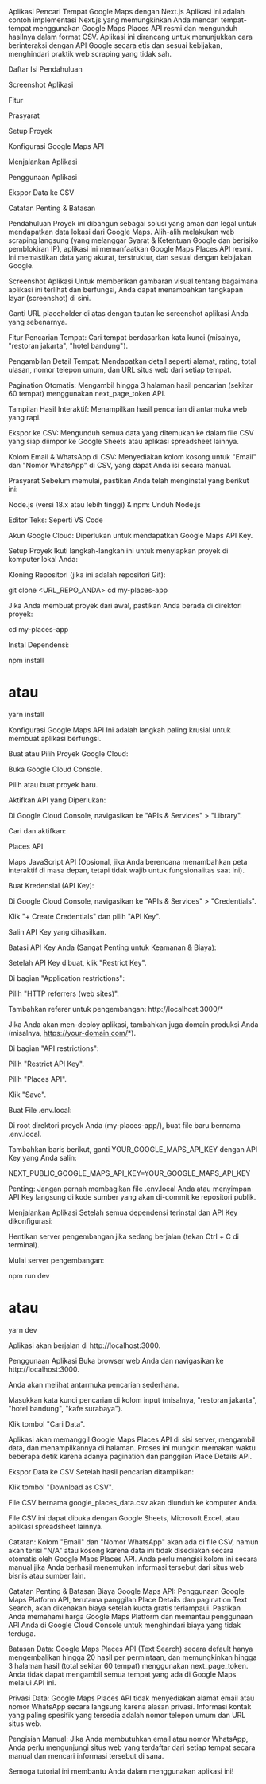 Aplikasi Pencari Tempat Google Maps dengan Next.js
Aplikasi ini adalah contoh implementasi Next.js yang memungkinkan Anda mencari tempat-tempat menggunakan Google Maps Places API resmi dan mengunduh hasilnya dalam format CSV. Aplikasi ini dirancang untuk menunjukkan cara berinteraksi dengan API Google secara etis dan sesuai kebijakan, menghindari praktik web scraping yang tidak sah.

Daftar Isi
Pendahuluan

Screenshot Aplikasi

Fitur

Prasyarat

Setup Proyek

Konfigurasi Google Maps API

Menjalankan Aplikasi

Penggunaan Aplikasi

Ekspor Data ke CSV

Catatan Penting & Batasan

Pendahuluan
Proyek ini dibangun sebagai solusi yang aman dan legal untuk mendapatkan data lokasi dari Google Maps. Alih-alih melakukan web scraping langsung (yang melanggar Syarat & Ketentuan Google dan berisiko pemblokiran IP), aplikasi ini memanfaatkan Google Maps Places API resmi. Ini memastikan data yang akurat, terstruktur, dan sesuai dengan kebijakan Google.

Screenshot Aplikasi
Untuk memberikan gambaran visual tentang bagaimana aplikasi ini terlihat dan berfungsi, Anda dapat menambahkan tangkapan layar (screenshot) di sini.

Ganti URL placeholder di atas dengan tautan ke screenshot aplikasi Anda yang sebenarnya.

Fitur
Pencarian Tempat: Cari tempat berdasarkan kata kunci (misalnya, "restoran jakarta", "hotel bandung").

Pengambilan Detail Tempat: Mendapatkan detail seperti alamat, rating, total ulasan, nomor telepon umum, dan URL situs web dari setiap tempat.

Pagination Otomatis: Mengambil hingga 3 halaman hasil pencarian (sekitar 60 tempat) menggunakan next_page_token API.

Tampilan Hasil Interaktif: Menampilkan hasil pencarian di antarmuka web yang rapi.

Ekspor ke CSV: Mengunduh semua data yang ditemukan ke dalam file CSV yang siap diimpor ke Google Sheets atau aplikasi spreadsheet lainnya.

Kolom Email & WhatsApp di CSV: Menyediakan kolom kosong untuk "Email" dan "Nomor WhatsApp" di CSV, yang dapat Anda isi secara manual.

Prasyarat
Sebelum memulai, pastikan Anda telah menginstal yang berikut ini:

Node.js (versi 18.x atau lebih tinggi) & npm: Unduh Node.js

Editor Teks: Seperti VS Code

Akun Google Cloud: Diperlukan untuk mendapatkan Google Maps API Key.

Setup Proyek
Ikuti langkah-langkah ini untuk menyiapkan proyek di komputer lokal Anda:

Kloning Repositori (jika ini adalah repositori Git):

git clone <URL_REPO_ANDA>
cd my-places-app

Jika Anda membuat proyek dari awal, pastikan Anda berada di direktori proyek:

cd my-places-app

Instal Dependensi:

npm install

# atau

yarn install

Konfigurasi Google Maps API
Ini adalah langkah paling krusial untuk membuat aplikasi berfungsi.

Buat atau Pilih Proyek Google Cloud:

Buka Google Cloud Console.

Pilih atau buat proyek baru.

Aktifkan API yang Diperlukan:

Di Google Cloud Console, navigasikan ke "APIs & Services" > "Library".

Cari dan aktifkan:

Places API

Maps JavaScript API (Opsional, jika Anda berencana menambahkan peta interaktif di masa depan, tetapi tidak wajib untuk fungsionalitas saat ini).

Buat Kredensial (API Key):

Di Google Cloud Console, navigasikan ke "APIs & Services" > "Credentials".

Klik "+ Create Credentials" dan pilih "API Key".

Salin API Key yang dihasilkan.

Batasi API Key Anda (Sangat Penting untuk Keamanan & Biaya):

Setelah API Key dibuat, klik "Restrict Key".

Di bagian "Application restrictions":

Pilih "HTTP referrers (web sites)".

Tambahkan referer untuk pengembangan: http://localhost:3000/\*

Jika Anda akan men-deploy aplikasi, tambahkan juga domain produksi Anda (misalnya, https://your-domain.com/*).

Di bagian "API restrictions":

Pilih "Restrict API Key".

Pilih "Places API".

Klik "Save".

Buat File .env.local:

Di root direktori proyek Anda (my-places-app/), buat file baru bernama .env.local.

Tambahkan baris berikut, ganti YOUR_GOOGLE_MAPS_API_KEY dengan API Key yang Anda salin:

NEXT_PUBLIC_GOOGLE_MAPS_API_KEY=YOUR_GOOGLE_MAPS_API_KEY

Penting: Jangan pernah membagikan file .env.local Anda atau menyimpan API Key langsung di kode sumber yang akan di-commit ke repositori publik.

Menjalankan Aplikasi
Setelah semua dependensi terinstal dan API Key dikonfigurasi:

Hentikan server pengembangan jika sedang berjalan (tekan Ctrl + C di terminal).

Mulai server pengembangan:

npm run dev

# atau

yarn dev

Aplikasi akan berjalan di http://localhost:3000.

Penggunaan Aplikasi
Buka browser web Anda dan navigasikan ke http://localhost:3000.

Anda akan melihat antarmuka pencarian sederhana.

Masukkan kata kunci pencarian di kolom input (misalnya, "restoran jakarta", "hotel bandung", "kafe surabaya").

Klik tombol "Cari Data".

Aplikasi akan memanggil Google Maps Places API di sisi server, mengambil data, dan menampilkannya di halaman. Proses ini mungkin memakan waktu beberapa detik karena adanya pagination dan panggilan Place Details API.

Ekspor Data ke CSV
Setelah hasil pencarian ditampilkan:

Klik tombol "Download as CSV".

File CSV bernama google_places_data.csv akan diunduh ke komputer Anda.

File CSV ini dapat dibuka dengan Google Sheets, Microsoft Excel, atau aplikasi spreadsheet lainnya.

Catatan: Kolom "Email" dan "Nomor WhatsApp" akan ada di file CSV, namun akan terisi "N/A" atau kosong karena data ini tidak disediakan secara otomatis oleh Google Maps Places API. Anda perlu mengisi kolom ini secara manual jika Anda berhasil menemukan informasi tersebut dari situs web bisnis atau sumber lain.

Catatan Penting & Batasan
Biaya Google Maps API: Penggunaan Google Maps Platform API, terutama panggilan Place Details dan pagination Text Search, akan dikenakan biaya setelah kuota gratis terlampaui. Pastikan Anda memahami harga Google Maps Platform dan memantau penggunaan API Anda di Google Cloud Console untuk menghindari biaya yang tidak terduga.

Batasan Data: Google Maps Places API (Text Search) secara default hanya mengembalikan hingga 20 hasil per permintaan, dan memungkinkan hingga 3 halaman hasil (total sekitar 60 tempat) menggunakan next_page_token. Anda tidak dapat mengambil semua tempat yang ada di Google Maps melalui API ini.

Privasi Data: Google Maps Places API tidak menyediakan alamat email atau nomor WhatsApp secara langsung karena alasan privasi. Informasi kontak yang paling spesifik yang tersedia adalah nomor telepon umum dan URL situs web.

Pengisian Manual: Jika Anda membutuhkan email atau nomor WhatsApp, Anda perlu mengunjungi situs web yang terdaftar dari setiap tempat secara manual dan mencari informasi tersebut di sana.

Semoga tutorial ini membantu Anda dalam menggunakan aplikasi ini!
